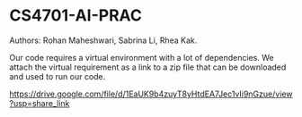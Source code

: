 # CS4701-AI-PRAC
Authors: Rohan Maheshwari, Sabrina Li, Rhea Kak.

Our code requires a virtual environment with a lot of dependencies. We attach the virtual requirement as a link to a zip file that can be downloaded and used to run our code.

https://drive.google.com/file/d/1EaUK9b4zuyT8yHtdEA7Jec1vIi9nGzue/view?usp=share_link

